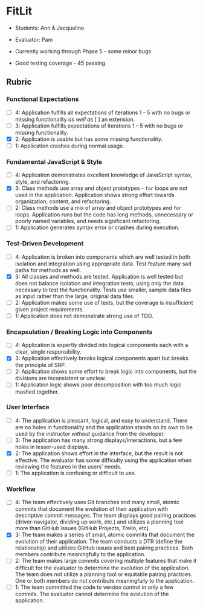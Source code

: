 # FitLit
* Students: Ann & Jacqueline
* Evaluator: Pam

* Currently working through Phase 5 - some minor bugs
* Good testing coverage - 45 passing 

## Rubric

### Functional Expectations
* [ ] 4: Application fulfills all expectations of iterations 1 - 5 with no bugs or missing functionality *as well as* [ ] an extension.
* [ ] 3: Application fulfills expectations of iterations 1 - 5 with no bugs or missing functionality.
* [x] 2: Application is usable but has some missing functionality.
* [ ] 1: Application crashes during normal usage.

### Fundamental JavaScript & Style
* [ ] 4: Application demonstrates excellent knowledge of JavaScript syntax, style, and refactoring.
* [x] 3: Class methods use array and object prototypes - `for` loops are not used in the application. Application shows strong effort towards organization, content, and refactoring. 
* [ ] 2: Class methods use a mix of array and object prototypes and `for` loops. Application runs but the code has long methods, unnecessary or poorly named variables, and needs significant refactoring.
* [ ] 1: Application generates syntax error or crashes during execution.

### Test-Driven Development
* [ ] 4: Application is broken into components which are well tested in both isolation and integration using appropriate data. Test feature many sad paths for methods as well.
* [x] 3: All classes and methods are tested. Application is well tested but does not balance isolation and integration tests, using only the data necessary to test the functionality. Tests use smaller, sample data files as input rather than the large, original data files.
* [ ] 2: Application makes some use of tests, but the coverage is insufficient given project requirements.
* [ ] 1: Application does not demonstrate strong use of TDD.

### Encapsulation / Breaking Logic into Components
* [ ] 4: Application is expertly divided into logical components each with a clear, single responsibility.
* [x] 3: Application effectively breaks logical components apart but breaks the principle of SRP.
* [ ] 2: Application shows some effort to break logic into components, but the divisions are inconsistent or unclear.
* [ ] 1: Application logic shows poor decomposition with too much logic mashed together.

### User Interface
* [ ] 4: The application is pleasant, logical, and easy to understand. There are no holes in functionality and the application stands on its own to be used by the instructor _without_ guidance from the developer.
* [ ] 3: The application has many strong displays/interactions, but a few holes in lesser-used displays.
* [x] 2: The application shows effort in the interface, but the result is not effective. The evaluator has some difficulty using the application when reviewing the features in the users' needs.
* [ ] 1: The application is confusing or difficult to use.

### Workflow
* [ ] 4: The team effectively uses Git branches and many small, atomic commits that document the evolution of their application with descriptive commit messages. The team displays good pairing practices (driver-navigator, dividing up work, etc.) and utilizes a planning tool more than GitHub issues (GitHub Projects, Trello, etc).
* [x] 3: The team makes a series of small, atomic commits that document the evolution of their application. The team conducts a DTR (define the relationship) and utilizes GitHub issues and best pairing practices. Both members contribute meaningfully to the application.
* [ ] 2: The team makes large commits covering multiple features that make it difficult for the evaluator to determine the evolution of the application. The team does not utilize a planning tool or equitable pairing practices. One or both members do not contribute meaningfully to the application.
* [ ] 1: The team committed the code to version control in only a few commits. The evaluator cannot determine the evolution of the application.